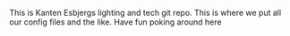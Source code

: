 This is Kanten Esbjergs lighting and tech git repo.
This is where we put all our config files and the like.
Have fun poking around here
